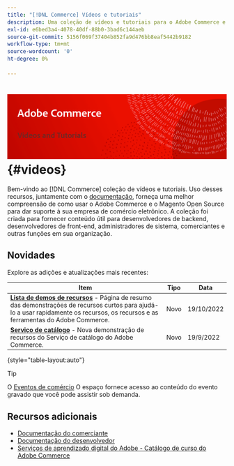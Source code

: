 ```yaml
---
title: "[!DNL Commerce] Vídeos e tutoriais"
description: Uma coleção de vídeos e tutoriais para o Adobe Commerce e para o Magento Open Source
exl-id: e6bed3a4-4078-40df-88b0-3bad6c144aeb
source-git-commit: 5156f069f37404b852fa9d476bb8eaf5442b9182
workflow-type: tm+mt
source-wordcount: '0'
ht-degree: 0%

---
```


# <!-- use banner as heading -->![Vídeos e tutoriais de comércio](../assets/banner-videos-home.png) {#videos}

Bem-vindo ao [!DNL Commerce] coleção de vídeos e tutoriais. Uso desses recursos, juntamente com o [documentação](https://experienceleague.adobe.com/docs/commerce.html), forneça uma melhor compreensão de como usar o Adobe Commerce e o Magento Open Source para dar suporte à sua empresa de comércio eletrônico. A coleção foi criada para fornecer conteúdo útil para desenvolvedores de backend, desenvolvedores de front-end, administradores de sistema, comerciantes e outras funções em sua organização.

<div id="whats-new-section">

## Novidades

Explore as adições e atualizações mais recentes:

| Item | Tipo | Data |
| ---- | ---- | ---- |
| **[Lista de demos de recursos](feature-demos.md)** - Página de resumo das demonstrações de recursos curtos para ajudá-lo a usar rapidamente os recursos, os recursos e as ferramentas do Adobe Commerce. | Novo | 19/10/2022 |
| **[Serviço de catálogo](./merchant/catalog-service.md)** - Nova demonstração de recursos do Serviço de catálogo do Adobe Commerce. | Novo | 19/9/2022 |

{style=&quot;table-layout:auto&quot;}

</div>

<div id="recs-overview-body-1"></div>
<div id="recs-overview-body-2"></div>
<div id="recs-overview-body-3"></div>
<div id="recs-overview-body-4"></div>
<div id="recs-overview-body-5"></div>
<div id="recs-overview-body-6"></div>

>[!TIP]
>
>O [Eventos de comércio](https://experienceleague.adobe.com/docs/commerce-events/events/overview.html) O espaço fornece acesso ao conteúdo do evento gravado que você pode assistir sob demanda.

## Recursos adicionais

- [Documentação do comerciante](https://experienceleague.adobe.com/docs/commerce-admin/user-guides/home.html)
- [Documentação do desenvolvedor](https://devdocs.magento.com/)
- [Serviços de aprendizado digital do Adobe - Catálogo de curso do Adobe Commerce](https://learning.adobe.com/catalog.html?solution=Adobe%20Commerce)
